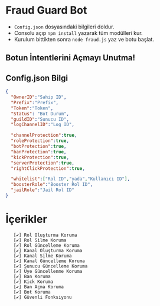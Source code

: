 # Fraud Guard Bot

* `Config.json` dosyasındaki bilgileri doldur.
* Consolu açıp ```npm install``` yazarak tüm modülleri kur.
* Kurulum bittikten sonra ```node fraud.js``` yaz ve botu başlat.


## Botun İntentlerini Açmayı Unutma!


## Config.json Bilgi

```json
{
  "OwnerID":"Sahip ID", 
  "Prefix":"Prefix", 
  "Token":"Token",
  "Status": "Bot Durum",
  "guildID":"Sunucu ID", 
  "logChannelID":"Log ID", 

  "channelProtection":true,
  "roleProtection":true,
  "botProtection":true,
  "banProtection":true,
  "kickProtection":true,
  "serverProtection":true,
  "rightClickProtection":true, 

  "whitelist":["Rol ID","yada","Kullanıcı ID"], 
  "boosterRole":"Booster Rol ID", 
  "jailRole":"Jail Rol ID" 
}

```


# İçerikler
```
   [✔] Rol Oluşturma Koruma
   [✔] Rol Silme Koruma
   [✔] Rol Güncelleme Koruma
   [✔] Kanal Oluşturma Koruma
   [✔] Kanal Silme Koruma
   [✔] Kanal Güncelleme Koruma
   [✔] Sunucu Güncelleme Koruma
   [✔] Üye Güncellenme Koruma
   [✔] Ban Koruma
   [✔] Kick Koruma
   [✔] Ban Açma Koruma
   [✔] Bot Koruma
   [✔] Güvenli Fonksiyonu
```
## 

